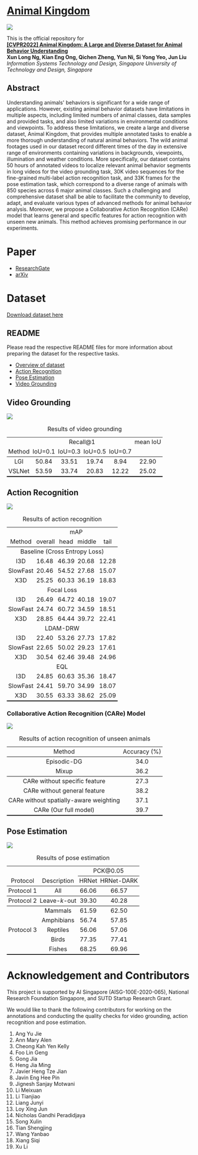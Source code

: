 # [Animal Kingdom](https://sutdcv.github.io/Animal-Kingdom)
![](image/Animal_Kingdom_header.png)
<!-- <img src="https://github.com/SUTDCV/Animal-Kingdom/blob/master/image/Animal_Kingdom_header.png?raw=true"> -->

This is the official repository for 
<br/>**[[CVPR2022] Animal Kingdom: A Large and Diverse Dataset for Animal Behavior Understanding]()**
<br/>**Xun Long Ng, Kian Eng Ong, Qichen Zheng, Yun Ni, Si Yong Yeo, Jun Liu**
<br/>*Information Systems Technology and Design, Singapore University of Technology and Design, Singapore*

## Abstract
Understanding animals' behaviors is significant for a wide range of applications. However, existing animal behavior datasets have limitations in multiple aspects, including limited numbers of animal classes, data samples and provided tasks, and also limited variations in environmental conditions and viewpoints. To address these limitations, we create a large and diverse dataset, Animal Kingdom, that provides multiple annotated tasks to enable a more thorough understanding of natural animal behaviors. The wild animal footages used in our dataset record different times of the day in extensive range of environments containing variations in backgrounds, viewpoints, illumination and weather conditions. More specifically, our dataset contains 50 hours of annotated videos to localize relevant animal behavior segments in long videos for the video grounding task, 30K video sequences for the fine-grained multi-label action recognition task, and 33K frames for the pose estimation task, which correspond to a diverse range of animals with 850 species across 6 major animal classes. Such a challenging and comprehensive dataset shall be able to facilitate the community to develop, adapt, and evaluate various types of advanced methods for animal behavior analysis. Moreover, we propose a Collaborative Action Recognition (CARe) model that learns general and specific features for action recognition with unseen new animals. This method achieves promising performance in our experiments.

# Paper
* [ResearchGate](https://www.researchgate.net/publication/359816954_Animal_Kingdom_A_Large_and_Diverse_Dataset_for_Animal_Behavior_Understanding)
* [arXiv](https://arxiv.org/abs/2204.08129)

# Dataset
[Download dataset here](https://forms.office.com/r/WCtC0FRWpA)

## README
Please read the respective README files for more information about preparing the dataset for the respective tasks.
* [Overview of dataset](README/README.md)
* [Action Recognition](README/README_action_recognition.md)
* [Pose Estimation](README/README_pose_estimation.md)
* [Video Grounding](README/README_video_grounding.md)


## Video Grounding
![](image/eg_vg.png)
<!-- <img src="https://github.com/SUTDCV/Animal-Kingdom/blob/master/image/eg_vg.png?raw=true"> -->

<!-- Table 4: Results of video grounding
|        | Recall@1 |          |          |          | mean IoU |
| :----: | :------: | :------: | :------: | :------: | :------: |
| Method | IoU=0\.1 | IoU=0\.3 | IoU=0\.5 | IoU=0\.7 |          |
| LGI    | 50\.84   | 33\.51   | 19\.74   | 8\.94    | 22\.90   |
| VSLNet | 53\.59   | 33\.74   | 20\.83   | 12\.22   | 25\.02   | -->

<table style="border-collapse: collapse; border: none; border-spacing: 0px;">
	<caption>
		Results of video grounding
	</caption>
	<tr>
		<td style="text-align: center; padding-right: 3pt; padding-left: 3pt;">
		</td>
		<td colspan="4" style="border-bottom: 0px solid rgb(0, 0, 0); text-align: center; padding-right: 3pt; padding-left: 3pt;">
			Recall@1
		</td>
		<td style="text-align: center; padding-right: 3pt; padding-left: 3pt;">
			mean IoU
		</td>
	</tr>
	<tr>
		<td style="border-bottom: 1px solid black; text-align: center; padding-right: 3pt; padding-left: 3pt;">
			Method
		</td>
		<td style="border-bottom: 1px solid black; text-align: center; padding-right: 3pt; padding-left: 3pt;">
			IoU=0.1
		</td>
		<td style="border-bottom: 1px solid black; text-align: center; padding-right: 3pt; padding-left: 3pt;">
			IoU=0.3
		</td>
		<td style="border-bottom: 1px solid black; text-align: center; padding-right: 3pt; padding-left: 3pt;">
			IoU=0.5
		</td>
		<td style="border-bottom: 1px solid black; text-align: center; padding-right: 3pt; padding-left: 3pt;">
			IoU=0.7
		</td>
		<td style="border-bottom: 1px solid black; text-align: center; padding-right: 3pt; padding-left: 3pt;">
		</td>
	</tr>
	<tr>
		<td style="text-align: center; padding-right: 3pt; padding-left: 3pt;">
			LGI
		</td>
		<td style="text-align: center; padding-right: 3pt; padding-left: 3pt;">
			50.84
		</td>
		<td style="text-align: center; padding-right: 3pt; padding-left: 3pt;">
			33.51
		</td>
		<td style="text-align: center; padding-right: 3pt; padding-left: 3pt;">
			19.74
		</td>
		<td style="text-align: center; padding-right: 3pt; padding-left: 3pt;">
			8.94
		</td>
		<td style="text-align: center; padding-right: 3pt; padding-left: 3pt;">
			22.90
		</td>
	</tr>
	<tr>
		<td style="text-align: center; border-bottom: 2px solid black; padding-right: 3pt; padding-left: 3pt;">
			VSLNet
		</td>
		<td style="text-align: center; border-bottom: 2px solid black; padding-right: 3pt; padding-left: 3pt;">
			53.59
		</td>
		<td style="text-align: center; border-bottom: 2px solid black; padding-right: 3pt; padding-left: 3pt;">
			33.74
		</td>
		<td style="text-align: center; border-bottom: 2px solid black; padding-right: 3pt; padding-left: 3pt;">
			20.83
		</td>
		<td style="text-align: center; border-bottom: 2px solid black; padding-right: 3pt; padding-left: 3pt;">
			12.22
		</td>
		<td style="text-align: center; border-bottom: 2px solid black; padding-right: 3pt; padding-left: 3pt;">
			25.02
		</td>
	</tr>
</table>

 
## Action Recognition
![](image/eg_ar.png)
<!-- <img src="https://github.com/SUTDCV/Animal-Kingdom/blob/master/image/eg_ar.png?raw=true"> -->
			
<!-- Table 2. Results of action recognition (All video clips)
|                               | mAP     |        |        |        |
| :---------------------------: | :------ | :----: | :----- | :----: |
| Method                        | overall | head   | middle | tail   |
| Baseline (Cross Entropy Loss) |         |        |        |        |
| I3D                           | 16\.48  | 46\.39 | 20\.68 | 12\.28 |
| SlowFast                      | 20\.46  | 54\.52 | 27\.68 | 15\.07 |
| X3D                           | 25\.25  | 60\.33 | 36\.19 | 18\.83 |
| Focal Loss                    |         |        |        |        |
| I3D                           | 26\.49  | 64\.72 | 40\.18 | 19\.07 |
| SlowFast                      | 24\.74  | 60\.72 | 34\.59 | 18\.51 |
| X3D                           | 28\.85  | 64\.44 | 39\.72 | 22\.41 |
| LDAM-DRW                      |         |        |        |        |
| I3D                           | 22\.40  | 53\.26 | 27\.73 | 17\.82 |
| SlowFast                      | 22\.65  | 50\.02 | 29\.23 | 17\.61 |
| X3D                           | 30\.54  | 62\.46 | 39\.48 | 24\.96 |
| EQL                           |         |        |        |        |
| I3D                           | 24\.85  | 60\.63 | 35\.36 | 18\.47 |
| SlowFast                      | 24\.41  | 59\.70 | 34\.99 | 18\.07 |
| X3D                           | 30\.55  | 63\.33 | 38\.62 | 25\.09 | -->

<table style="border-collapse: collapse; border: none; border-spacing: 0px;">
	<caption>
		Results of action recognition
	</caption>
	<tr>
		<td style="text-align: center; padding-right: 3pt; padding-left: 3pt;">
		</td>
		<td colspan="4" style="border-bottom: 0px solid rgb(0, 0, 0); text-align: center; padding-right: 3pt; padding-left: 3pt;">
			mAP
		</td>
	</tr>
	<tr>
		<td style="border-bottom: 1px solid black; text-align: center; padding-right: 3pt; padding-left: 3pt;">
			Method
		</td>
		<td style="border-bottom: 1px solid black; padding-right: 3pt; padding-left: 3pt;">
			overall
		</td>
		<td style="border-bottom: 1px solid black; text-align: center; padding-right: 3pt; padding-left: 3pt;">
			head
		</td>
		<td style="border-bottom: 1px solid black; padding-right: 3pt; padding-left: 3pt;">
			middle
		</td>
		<td style="border-bottom: 1px solid black; text-align: center; padding-right: 3pt; padding-left: 3pt;">
			tail
		</td>
	</tr>
	<tr>
		<td colspan="5" style="border-bottom: 0px solid rgb(0, 0, 0); text-align: center; padding-right: 3pt; padding-left: 3pt;">
			Baseline (Cross Entropy Loss)
		</td>
	</tr>
	<tr>
		<td style="text-align: center; padding-right: 3pt; padding-left: 3pt;">
			I3D
		</td>
		<td style="padding-right: 3pt; padding-left: 3pt;">
			16.48
		</td>
		<td style="text-align: center; padding-right: 3pt; padding-left: 3pt;">
			46.39
		</td>
		<td style="padding-right: 3pt; padding-left: 3pt;">
			20.68
		</td>
		<td style="text-align: center; padding-right: 3pt; padding-left: 3pt;">
			12.28
		</td>
	</tr>
	<tr>
		<td style="text-align: center; padding-right: 3pt; padding-left: 3pt;">
			SlowFast
		</td>
		<td style="padding-right: 3pt; padding-left: 3pt;">
			20.46
		</td>
		<td style="text-align: center; padding-right: 3pt; padding-left: 3pt;">
			54.52
		</td>
		<td style="padding-right: 3pt; padding-left: 3pt;">
			27.68
		</td>
		<td style="text-align: center; padding-right: 3pt; padding-left: 3pt;">
			15.07
		</td>
	</tr>
	<tr>
		<td style="border-bottom: 0px solid rgb(0, 0, 0); text-align: center; padding-right: 3pt; padding-left: 3pt;">
			X3D
		</td>
		<td style="border-bottom: 0px solid rgb(0, 0, 0); padding-right: 3pt; padding-left: 3pt;">
			25.25
		</td>
		<td style="border-bottom: 0px solid rgb(0, 0, 0); text-align: center; padding-right: 3pt; padding-left: 3pt;">
			60.33
		</td>
		<td style="border-bottom: 0px solid rgb(0, 0, 0); padding-right: 3pt; padding-left: 3pt;">
			36.19
		</td>
		<td style="border-bottom: 0px solid rgb(0, 0, 0); text-align: center; padding-right: 3pt; padding-left: 3pt;">
			18.83
		</td>
	</tr>
	<tr>
		<td colspan="5" style="border-bottom: 0px solid rgb(0, 0, 0); text-align: center; padding-right: 3pt; padding-left: 3pt;">
			Focal Loss
		</td>
	</tr>
	<tr>
		<td style="text-align: center; padding-right: 3pt; padding-left: 3pt;">
			I3D
		</td>
		<td style="padding-right: 3pt; padding-left: 3pt;">
			26.49
		</td>
		<td style="text-align: center; padding-right: 3pt; padding-left: 3pt;">
			64.72
		</td>
		<td style="padding-right: 3pt; padding-left: 3pt;">
			40.18
		</td>
		<td style="text-align: center; padding-right: 3pt; padding-left: 3pt;">
			19.07
		</td>
	</tr>
	<tr>
		<td style="text-align: center; padding-right: 3pt; padding-left: 3pt;">
			SlowFast
		</td>
		<td style="padding-right: 3pt; padding-left: 3pt;">
			24.74
		</td>
		<td style="text-align: center; padding-right: 3pt; padding-left: 3pt;">
			60.72
		</td>
		<td style="padding-right: 3pt; padding-left: 3pt;">
			34.59
		</td>
		<td style="text-align: center; padding-right: 3pt; padding-left: 3pt;">
			18.51
		</td>
	</tr>
	<tr>
		<td style="border-bottom: 0px solid rgb(0, 0, 0); text-align: center; padding-right: 3pt; padding-left: 3pt;">
			X3D
		</td>
		<td style="border-bottom: 0px solid rgb(0, 0, 0); padding-right: 3pt; padding-left: 3pt;">
			28.85
		</td>
		<td style="border-bottom: 0px solid rgb(0, 0, 0); text-align: center; padding-right: 3pt; padding-left: 3pt;">
			64.44
		</td>
		<td style="border-bottom: 0px solid rgb(0, 0, 0); padding-right: 3pt; padding-left: 3pt;">
			39.72
		</td>
		<td style="border-bottom: 0px solid rgb(0, 0, 0); text-align: center; padding-right: 3pt; padding-left: 3pt;">
			22.41
		</td>
	</tr>
	<tr>
		<td colspan="5" style="border-bottom: 0px solid rgb(0, 0, 0); text-align: center; padding-right: 3pt; padding-left: 3pt;">
			LDAM-DRW
		</td>
	</tr>
	<tr>
		<td style="text-align: center; padding-right: 3pt; padding-left: 3pt;">
			I3D
		</td>
		<td style="padding-right: 3pt; padding-left: 3pt;">
			22.40
		</td>
		<td style="text-align: center; padding-right: 3pt; padding-left: 3pt;">
			53.26
		</td>
		<td style="padding-right: 3pt; padding-left: 3pt;">
			27.73
		</td>
		<td style="text-align: center; padding-right: 3pt; padding-left: 3pt;">
			17.82
		</td>
	</tr>
	<tr>
		<td style="text-align: center; padding-right: 3pt; padding-left: 3pt;">
			SlowFast
		</td>
		<td style="padding-right: 3pt; padding-left: 3pt;">
			22.65
		</td>
		<td style="text-align: center; padding-right: 3pt; padding-left: 3pt;">
			50.02
		</td>
		<td style="padding-right: 3pt; padding-left: 3pt;">
			29.23
		</td>
		<td style="text-align: center; padding-right: 3pt; padding-left: 3pt;">
			17.61
		</td>
	</tr>
	<tr>
		<td style="border-bottom: 0px solid rgb(0, 0, 0); text-align: center; padding-right: 3pt; padding-left: 3pt;">
			X3D
		</td>
		<td style="border-bottom: 0px solid rgb(0, 0, 0); padding-right: 3pt; padding-left: 3pt;">
			30.54
		</td>
		<td style="border-bottom: 0px solid rgb(0, 0, 0); text-align: center; padding-right: 3pt; padding-left: 3pt;">
			62.46
		</td>
		<td style="border-bottom: 0px solid rgb(0, 0, 0); padding-right: 3pt; padding-left: 3pt;">
			39.48
		</td>
		<td style="border-bottom: 0px solid rgb(0, 0, 0); text-align: center; padding-right: 3pt; padding-left: 3pt;">
			24.96
		</td>
	</tr>
	<tr>
		<td colspan="5" style="border-bottom: 0px solid rgb(0, 0, 0); text-align: center; padding-right: 3pt; padding-left: 3pt;">
			EQL
		</td>
	</tr>
	<tr>
		<td style="text-align: center; padding-right: 3pt; padding-left: 3pt;">
			I3D
		</td>
		<td style="padding-right: 3pt; padding-left: 3pt;">
			24.85
		</td>
		<td style="text-align: center; padding-right: 3pt; padding-left: 3pt;">
			60.63
		</td>
		<td style="padding-right: 3pt; padding-left: 3pt;">
			35.36
		</td>
		<td style="text-align: center; padding-right: 3pt; padding-left: 3pt;">
			18.47
		</td>
	</tr>
	<tr>
		<td style="text-align: center; padding-right: 3pt; padding-left: 3pt;">
			SlowFast
		</td>
		<td style="padding-right: 3pt; padding-left: 3pt;">
			24.41
		</td>
		<td style="text-align: center; padding-right: 3pt; padding-left: 3pt;">
			59.70
		</td>
		<td style="padding-right: 3pt; padding-left: 3pt;">
			34.99
		</td>
		<td style="text-align: center; padding-right: 3pt; padding-left: 3pt;">
			18.07
		</td>
	</tr>
	<tr>
		<td style="text-align: center; border-bottom: 2px solid black; padding-right: 3pt; padding-left: 3pt;">
			X3D
		</td>
		<td style="border-bottom: 2px solid black; padding-right: 3pt; padding-left: 3pt;">
			30.55
		</td>
		<td style="text-align: center; border-bottom: 2px solid black; padding-right: 3pt; padding-left: 3pt;">
			63.33
		</td>
		<td style="border-bottom: 2px solid black; padding-right: 3pt; padding-left: 3pt;">
			38.62
		</td>
		<td style="text-align: center; border-bottom: 2px solid black; padding-right: 3pt; padding-left: 3pt;">
			25.09
		</td>
	</tr>
</table>


### Collaborative Action Recognition (CARe) Model
![](image/arch.png)
<!-- <img src="https://github.com/SUTDCV/Animal-Kingdom/blob/master/image/arch.png?raw=true"></img> -->
			
<!-- Table 3: Results of action recognition of unseen animals (Video clips of 1 action for CARe model)
| Method                                 | Accuracy (%)        |
| :------------------------------------: | :-----------------: |
| Episodic-DG                            | 34\.0               |
| Mixup                                  | 36\.2               |
| CARe without specific feature          | 27\.3               |
| CARe without general feature           | 38\.2               |
| CARe without spatially-aware weighting | 37\.1               |
| CARe (Our full model)                  | 39\.7               | -->
			
<table style="border-collapse: collapse; border: none; border-spacing: 0px;">
	<caption>
		Results of action recognition of unseen animals
	</caption>
	<tr>
		<td style="border-bottom: 1px solid black; text-align: center; padding-right: 3pt; padding-left: 3pt;">
			Method
		</td>
		<td style="border-bottom: 1px solid black; text-align: center; padding-right: 3pt; padding-left: 3pt;">
			Accuracy (%)
		</td>
	</tr>
	<tr>
		<td style="text-align: center; padding-right: 3pt; padding-left: 3pt;">
			Episodic-DG
		</td>
		<td style="text-align: center; padding-right: 3pt; padding-left: 3pt;">
			34.0
		</td>
	</tr>
	<tr>
		<td style="border-bottom: 1px solid black; text-align: center; padding-right: 3pt; padding-left: 3pt;">
			Mixup
		</td>
		<td style="border-bottom: 1px solid black; text-align: center; padding-right: 3pt; padding-left: 3pt;">
			36.2
		</td>
	</tr>
	<tr>
		<td style="text-align: center; padding-right: 3pt; padding-left: 3pt;">
			CARe without specific feature
		</td>
		<td style="text-align: center; padding-right: 3pt; padding-left: 3pt;">
			27.3
		</td>
	</tr>
	<tr>
		<td style="text-align: center; padding-right: 3pt; padding-left: 3pt;">
			CARe without general feature
		</td>
		<td style="text-align: center; padding-right: 3pt; padding-left: 3pt;">
			38.2
		</td>
	</tr>
	<tr>
		<td style="text-align: center; padding-right: 3pt; padding-left: 3pt;">
			CARe without spatially-aware weighting
		</td>
		<td style="text-align: center; padding-right: 3pt; padding-left: 3pt;">
			37.1
		</td>
	</tr>
	<tr>
		<td style="text-align: center; border-bottom: 2px solid black; padding-right: 3pt; padding-left: 3pt;">
			CARe (Our full model)
		</td>
		<td style="text-align: center; border-bottom: 2px solid black; padding-right: 3pt; padding-left: 3pt;">
			39.7
		</td>
	</tr>
</table>

 
## Pose Estimation
![](image/eg_pe.png)
<!-- <img src="https://github.com/SUTDCV/Animal-Kingdom/blob/master/image/eg_pe.png?raw=true"></img> -->
			
<!-- Table 5. Results of pose estimation
|   <br>                     |                   | PCK@0\.05 |            |
| :------------------------: | :---------------: | :-------: | :--------: |
| Protocol                   | Description       | HRNet     | HRNet-DARK |
| Protocol 1                 | All               | 66\.06    | 66\.57     |
| Protocol 2                 | Leave-*k*-out     | 39\.30    | 40\.28     |
| Protocol 3                 | Mammals           | 61\.59    | 62\.50     |
|                            | Amphibians        | 56\.74    | 57\.85     |
|                            | Reptiles          | 56\.06    | 57\.06     |
|                            | Birds             | 77\.35    | 77\.41     |
|                            | Fishes            | 68\.25    | 69\.96     | -->

<table style="border-collapse: collapse; border: none; border-spacing: 0px;">
	<caption>
		Results of pose estimation
	</caption>
	<tr>
		<td style="text-align: center; padding-right: 3pt; padding-left: 3pt;">
			<br>
		</td>
		<td style="text-align: center; padding-right: 3pt; padding-left: 3pt;">
		</td>
		<td colspan="2" style="border-bottom: 1px solid black; text-align: center; padding-right: 3pt; padding-left: 3pt;">
			PCK@0.05
		</td>
	</tr>
	<tr>
		<td style="border-bottom: 1px solid black; text-align: center; padding-right: 3pt; padding-left: 3pt;">
			Protocol
		</td>
		<td style="border-bottom: 1px solid black; text-align: center; padding-right: 3pt; padding-left: 3pt;">
			Description
		</td>
		<td style="border-bottom: 1px solid black; text-align: center; padding-right: 3pt; padding-left: 3pt;">
			HRNet
		</td>
		<td style="border-bottom: 1px solid black; text-align: center; padding-right: 3pt; padding-left: 3pt;">
			HRNet-DARK
		</td>
	</tr>
	<tr>
		<td style="border-bottom: 1px solid black; text-align: center; padding-right: 3pt; padding-left: 3pt;">
			Protocol 1
		</td>
		<td style="border-bottom: 1px solid black; text-align: center; padding-right: 3pt; padding-left: 3pt;">
			All
		</td>
		<td style="border-bottom: 1px solid black; text-align: center; padding-right: 3pt; padding-left: 3pt;">
			66.06
		</td>
		<td style="border-bottom: 1px solid black; text-align: center; padding-right: 3pt; padding-left: 3pt;">
			66.57
		</td>
	</tr>
	<tr>
		<td style="border-bottom: 1px solid black; text-align: center; padding-right: 3pt; padding-left: 3pt;">
			Protocol 2
		</td>
		<td style="border-bottom: 1px solid black; text-align: center; padding-right: 3pt; padding-left: 3pt;">
			Leave-<i>k</i>-out
		</td>
		<td style="border-bottom: 1px solid black; text-align: center; padding-right: 3pt; padding-left: 3pt;">
			39.30
		</td>
		<td style="border-bottom: 1px solid black; text-align: center; padding-right: 3pt; padding-left: 3pt;">
			40.28
		</td>
	</tr>
	<tr>
		<td rowspan="5" style="text-align: center; border-bottom: 2px solid black; padding-right: 3pt; padding-left: 3pt;">
			Protocol 3
		</td>
		<td style="text-align: center; padding-right: 3pt; padding-left: 3pt;">
			Mammals
		</td>
		<td style="text-align: center; padding-right: 3pt; padding-left: 3pt;">
			61.59
		</td>
		<td style="text-align: center; padding-right: 3pt; padding-left: 3pt;">
			62.50
		</td>
	</tr>
	<tr>
		<td style="text-align: center; padding-right: 3pt; padding-left: 3pt;">
			Amphibians
		</td>
		<td style="text-align: center; padding-right: 3pt; padding-left: 3pt;">
			56.74
		</td>
		<td style="text-align: center; padding-right: 3pt; padding-left: 3pt;">
			57.85
		</td>
	</tr>
	<tr>
		<td style="text-align: center; padding-right: 3pt; padding-left: 3pt;">
			Reptiles
		</td>
		<td style="text-align: center; padding-right: 3pt; padding-left: 3pt;">
			56.06
		</td>
		<td style="text-align: center; padding-right: 3pt; padding-left: 3pt;">
			57.06
		</td>
	</tr>
	<tr>
		<td style="text-align: center; padding-right: 3pt; padding-left: 3pt;">
			Birds
		</td>
		<td style="text-align: center; padding-right: 3pt; padding-left: 3pt;">
			77.35
		</td>
		<td style="text-align: center; padding-right: 3pt; padding-left: 3pt;">
			77.41
		</td>
	</tr>
	<tr>
		<td style="text-align: center; border-bottom: 2px solid black; padding-right: 3pt; padding-left: 3pt;">
			Fishes
		</td>
		<td style="text-align: center; border-bottom: 2px solid black; padding-right: 3pt; padding-left: 3pt;">
			68.25
		</td>
		<td style="text-align: center; border-bottom: 2px solid black; padding-right: 3pt; padding-left: 3pt;">
			69.96
		</td>
	</tr>
</table>

# Acknowledgement and Contributors
This project is supported by AI Singapore (AISG-100E-2020-065), National Research Foundation Singapore, and SUTD Startup Research Grant.

We would like to thank the following contributors for working on the annotations and conducting the quality checks for video grounding, action recognition and pose estimation. 
1.	Ang Yu Jie
2.	Ann Mary Alen
3.	Cheong Kah Yen Kelly
4.	Foo Lin Geng
5.	Gong Jia
6.	Heng Jia Ming
7.	Javier Heng Tze Jian
8.	Javin Eng Hee Pin
9.	Jignesh Sanjay Motwani
10.	Li Meixuan
11.	Li Tianjiao
12.	Liang Junyi
13.	Loy Xing Jun
14.	Nicholas Gandhi Peradidjaya
15.	Song Xulin
16.	Tian Shengjing
17.	Wang Yanbao
18.	Xiang Siqi
19.	Xu Li
